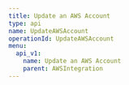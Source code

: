 ```yaml
---
title: Update an AWS Account
type: api
name: UpdateAWSAccount
operationId: UpdateAWSAccount
menu:
  api_v1:
    name: Update an AWS Account
    parent: AWSIntegration
---
```

